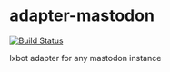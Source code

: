 adapter-mastodon
====

[![Build Status](https://cloud.drone.io/api/badges/lxbot/adapter-mastodon/status.svg)](https://cloud.drone.io/lxbot/adapter-mastodon)

lxbot adapter for any mastodon instance